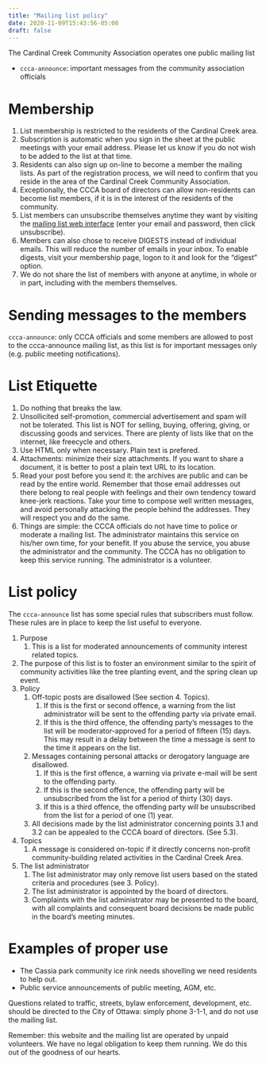 ```yaml
---
title: "Mailing list policy"
date: 2020-11-09T15:43:56-05:00
draft: false
---
```


The Cardinal Creek Community Association operates one public mailing list

* `ccca-announce`: important messages from the community association officials

# Membership

1. List membership is restricted to the residents of the Cardinal Creek area.
2. Subscription is automatic when you sign in the sheet at the public meetings with your email address. Please let us know if you do not wish to be added to the list at that time.
3. Residents can also sign up on-line to become a member the mailing lists. As part of the registration process, we will need to confirm that you reside in the area of the Cardinal Creek Community Association.
4. Exceptionally, the CCCA board of directors can allow non-residents can become list members, if it is in the interest of the residents of the community.
5. List members can unsubscribe themselves anytime they want by visiting the [mailing list web interface](http://cardinalcreek.org/mailman/listinfo/ccca-announce_cardinalcreek.org) (enter your email and password, then click unsubscribe).
6. Members can also chose to receive DIGESTS instead of individual emails. This will reduce the number of emails in your inbox. To enable digests, visit your membership page, logon to it and look for the “digest” option.
7. We do not share the list of members with anyone at anytime, in whole or in part, including with the members themselves.

# Sending messages to the members

`ccca-announce`: only CCCA officials and some members are allowed to post to the ccca-announce mailing list, as this list is for important messages only (e.g. public meeting notifications).

# List Etiquette

1. Do nothing that breaks the law.
2. Unsollicited self-promotion, commercial advertisement and spam will not be tolerated.
   This list is NOT for selling, buying, offering, giving, or discussing goods and services. There are plenty of lists like that on the internet, like freecycle and others.
4. Use HTML only when necessary. Plain text is prefered.
5. Attachments: minimize their size attachments. If you want to share a document, it is better to post a plain text URL to its location.
6. Read your post before you send it: the archives are public and can be read by the entire world. Remember that those email addresses out there belong to real people with feelings and their own tendency toward knee-jerk reactions. Take your time to compose well written messages, and avoid personally attacking the people behind the addresses. They will respect you and do the same.
7. Things are simple: the CCCA officials do not have time to police or moderate a mailing list. The administrator maintains this service on his/her own time, for your benefit. If you abuse the service, you abuse the administrator and the community. The CCCA has no obligation to keep this service running. The administrator is a volunteer.

# List policy

The `ccca-announce` list has some special rules that subscribers must follow. These rules are in place to keep the list useful to everyone.

1. Purpose  
     1. This is a list for moderated announcements of community interest related topics.
2. The purpose of this list is to foster an environment similar to the spirit of community activities like the tree planting event, and the spring clean up event.
3. Policy  
     1. Off-topic posts are disallowed (See section 4. Topics).  
          1. If this is the first or second offence, a warning from the list administrator will be sent to the offending party via private email. 
          2. If this is the third offence, the offending party’s messages to the list will be moderator-approved for a period of fifteen (15) days. This may result in a delay between the time a message is sent to the time it appears on the list.
     2. Messages containing personal attacks or derogatory language are disallowed.
         1. If this is the first offence, a warning via private e-mail will be sent to the offending party.
         2. If this is the second offence, the offending party will be unsubscribed from the list for a period of thirty (30) days.
         3. If this is a third offence, the offending party will be unsubscribed from the list for a period of one (1) year.
     3. All decisions made by the list administrator concerning points 3.1 and 3.2 can be appealed to the CCCA board of directors. (See 5.3).
4. Topics  
    1. A message is considered on-topic if it directly concerns non-profit community-building related activities in the Cardinal Creek Area.
5. The list administrator
    1. The list administrator may only remove list users based on the stated criteria and procedures (see 3. Policy).
    2. The list administrator is appointed by the board of directors.
    3. Complaints with the list administrator may be presented to the board, with all complaints and consequent board decisions be made public in the board’s meeting minutes.

# Examples of proper use

* The Cassia park community ice rink needs shovelling we need residents to help out.
* Public service announcements of public meeting, AGM, etc.

Questions related to traffic, streets, bylaw enforcement, development, etc. should be directed to the City of Ottawa: simply phone 3-1-1, and do not use the mailing list.

Remember: this website and the mailing list are operated by unpaid volunteers. We have no legal obligation to keep them running. We do this out of the goodness of our hearts.
